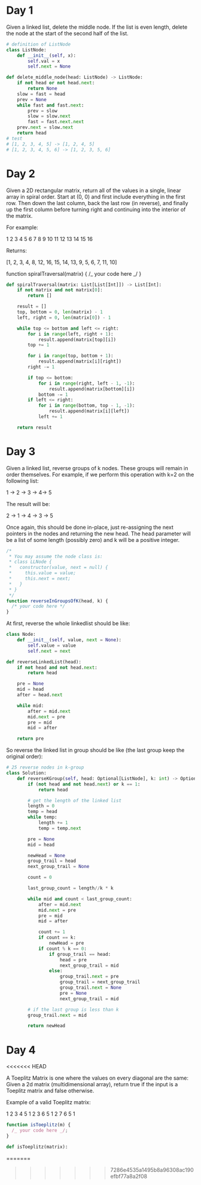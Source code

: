 # Day 1

Given a linked list, delete the middle node. If the list is even length, delete the node at the start of the second half of the list.

```python
# definition of ListNode
class ListNode:
    def __init__(self, x):
        self.val = x
        self.next = None

def delete_middle_node(head: ListNode) -> ListNode:
    if not head or not head.next:
        return None
    slow = fast = head
    prev = None
    while fast and fast.next:
        prev = slow
        slow = slow.next
        fast = fast.next.next
    prev.next = slow.next
    return head
# test
# [1, 2, 3, 4, 5] -> [1, 2, 4, 5]
# [1, 2, 3, 4, 5, 6] -> [1, 2, 3, 5, 6]
```

# Day 2

Given a 2D rectangular matrix, return all of the values in a single, linear array in spiral order. Start at (0, 0) and first include everything in the first row. Then down the last column, back the last row (in reverse), and finally up the first column before turning right and continuing into the interior of the matrix.

For example:

1 2 3 4
5 6 7 8
9 10 11 12
13 14 15 16

Returns:

[1, 2, 3, 4, 8, 12, 16, 15, 14, 13, 9, 5, 6, 7, 11, 10]

function spiralTraversal(matrix) {
/_ your code here _/
}

```python
def spiralTraversal(matrix: List[List[Int]]) -> List[Int]:
    if not matrix and not matrix[0]:
        return []

    result = []
    top, bottom = 0, len(matrix) - 1
    left, right = 0, len(matrix[0]) - 1

    while top <= bottom and left <= right:
        for i in range(left, right + 1):
            result.append(matrix[top][i])
        top += 1

        for i in range(top, bottom + 1):
            result.append(matrix[i][right])
        right -= 1

        if top <= bottom:
            for i in range(right, left - 1, -1):
                result.append(matrix[bottom][i])
            bottom -= 1
        if left <= right:
            for i in range(bottom, top - 1, -1):
                result.append(matrix[i][left])
            left += 1

    return result
```

# Day 3

Given a linked list, reverse groups of k nodes. These groups will remain in order themselves. For example, if we perform this operation with k=2 on the following list:

1 -> 2 -> 3 -> 4-> 5

The result will be:

2 -> 1 -> 4 -> 3 -> 5

Once again, this should be done in-place, just re-assigning the next pointers in the nodes and returning the new head. The head parameter will be a list of some length (possibly zero) and k will be a positive integer.

```js
/*
 * You may assume the node class is:
 * class LLNode {
 *   constructor(value, next = null) {
 *     this.value = value;
 *     this.next = next;
 *   }
 * }
 */
function reverseInGroupsOfK(head, k) {
  /* your code here */
}
```

At first, reverse the whole linkedlist should be like:

```python
class Node:
    def __init__(self, value, next = None):
        self.value = value
        self.next = next

def reverseLinkedList(head):
    if not head and not head.next:
        return head

    pre = None
    mid = head
    after = head.next

    while mid:
        after = mid.next
        mid.next = pre
        pre = mid
        mid = after

    return pre
```

So reverse the linked list in group should be like (the last group keep the original order):

```python
# 25 reverse nodes in k-group
class Solution:
    def reverseKGroup(self, head: Optional[ListNode], k: int) -> Optional[ListNode]:
        if (not head and not head.next) or k == 1:
            return head

        # get the length of the linked list
        length = 0
        temp = head
        while temp:
            length += 1
            temp = temp.next

        pre = None
        mid = head

        newHead = None
        group_trail = head
        next_group_trail = None

        count = 0

        last_group_count = length//k * k

        while mid and count < last_group_count:
            after = mid.next
            mid.next = pre
            pre = mid
            mid = after

            count += 1
            if count == k:
                newHead = pre
            if count % k == 0:
                if group_trail == head:
                    head = pre
                    next_group_trail = mid
                else:
                    group_trail.next = pre
                    group_trail = next_group_trail
                    group_trail.next = None
                    pre = None
                    next_group_trail = mid

        # if the last group is less than k
        group_trail.next = mid

        return newHead
```

# Day 4
<<<<<<< HEAD

A Toeplitz Matrix is one where the values on every diagonal are the same: Given a 2d matrix (multidimensional array), return true if the input is a Toeplitz matrix and false otherwise.

Example of a valid Toeplitz matrix:

1 2 3 4
5 1 2 3
6 5 1 2
7 6 5 1

```js
function isToeplitz(m) {
  /_ your code here _/;
}
```

```python
def isToeplitz(matrix):


```
=======
>>>>>>> 7286e4535a1495b8a96308ac190efbf77a8a2f08
